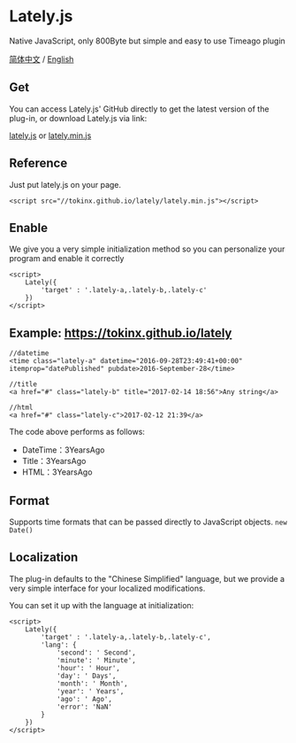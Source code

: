 # Lately.js

Native JavaScript, only 800Byte but simple and easy to use Timeago plugin

[简体中文][3] / [English][4]

## Get

You can access Lately.js' GitHub directly to get the latest version of the plug-in, or download Lately.js via link:

[lately.js][1] or [lately.min.js][2]

## Reference

Just put lately.js on your page.

    <script src="//tokinx.github.io/lately/lately.min.js"></script>

## Enable

We give you a very simple initialization method so you can personalize your program and enable it correctly

    <script>
        Lately({
            'target' : '.lately-a,.lately-b,.lately-c'
        })
    </script>

## Example: https://tokinx.github.io/lately

    //datetime
    <time class="lately-a" datetime="2016-09-28T23:49:41+00:00" itemprop="datePublished" pubdate>2016-September-28</time>

    //title
    <a href="#" class="lately-b" title="2017-02-14 18:56">Any string</a>

    //html
    <a href="#" class="lately-c">2017-02-12 21:39</a>

The code above performs as follows:

- DateTime：3YearsAgo
- Title：3YearsAgo
- HTML：3YearsAgo

## Format

Supports time formats that can be passed directly to JavaScript objects.  `new Date()`

## Localization

The plug-in defaults to the "Chinese Simplified" language, but we provide a very simple interface for your localized modifications.

You can set it up with the language at initialization:

    <script>
        Lately({
            'target' : '.lately-a,.lately-b,.lately-c',
            'lang': {
                'second': ' Second',
                'minute': ' Minute',
                'hour': ' Hour',
                'day': ' Days',
                'month': ' Month',
                'year': ' Years',
                'ago': ' Ago',
                'error': 'NaN'
            }
        })
    </script>

  [1]: https://tokinx.github.io/lately/lately.js
  [2]: https://tokinx.github.io/lately/lately.min.js
  [3]: README-ZH.md
  [4]: README.md

